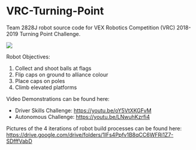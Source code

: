 # VRC-Turning-Point
Team 2828J robot source code for VEX Robotics Competition (VRC) 2018-2019 Turning Point Challenge.

<img src="https://github.com/jordanmao/VRC-Turning-Point/blob/main/robot.JPG">

Robot Objectives:
  1. Collect and shoot balls at flags
  2. Flip caps on ground to alliance colour
  3. Place caps on poles
  4. Climb elevated platforms

Video Demonstrations can be found here:
- Driver Skills Challenge: https://youtu.be/oY5VtXKGFvM
- Autonomous Challenge: https://youtu.be/LNwuhKzrfi4

Pictures of the 4 iterations of robot build processes can be found here: https://drive.google.com/drive/folders/1lFs4Ppfv1B8qCC6WFRi1Z7-SDfffVabD
